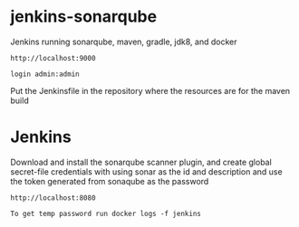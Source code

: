 # jenkins-sonarqube
Jenkins running sonarqube, maven, gradle, jdk8, and docker
```
http://localhost:9000

login admin:admin
```

Put the Jenkinsfile in the repository where the resources are for the maven build

# Jenkins

Download and install the sonarqube scanner plugin, and create global secret-file credentials with using sonar as the id and description
and use the token generated from sonaqube as the password
```
http://localhost:8080

To get temp password run docker logs -f jenkins
```

